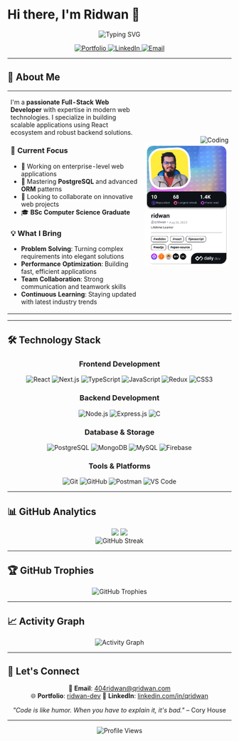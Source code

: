 # Hi there, I'm Ridwan 👋

<div align="center">
  <img src="https://readme-typing-svg.herokuapp.com?font=Fira+Code&weight=500&size=28&duration=3000&pause=1000&color=2E9EF7&center=true&vCenter=true&width=600&lines=Full-Stack+Web+Developer;React+%26+Next.js+Specialist;Backend+Architecture+Expert;Always+Learning+New+Technologies" alt="Typing SVG" />
</div>

<p align="center">
  <a href="https://ridwan-dev.web.app" target="_blank">
    <img src="https://img.shields.io/badge/Portfolio-2E9EF7?style=for-the-badge&logo=google-chrome&logoColor=white" alt="Portfolio" />
  </a>
  <a href="https://www.linkedin.com/in/qridwan/" target="_blank">
    <img src="https://img.shields.io/badge/LinkedIn-0077B5?style=for-the-badge&logo=linkedin&logoColor=white" alt="LinkedIn" />
  </a>
  <a href="mailto:404ridwan@google.com" target="_blank">
    <img src="https://img.shields.io/badge/Email-D14836?style=for-the-badge&logo=gmail&logoColor=white" alt="Email" />
  </a>
</p>

---

## 🚀 About Me

<table>
<tr>
<td width="60%">

I'm a **passionate Full-Stack Web Developer** with expertise in modern web technologies. I specialize in building scalable applications using React ecosystem and robust backend solutions.

### 🎯 Current Focus
- 🔭 Working on enterprise-level web applications
- 🌱 Mastering **PostgreSQL** and advanced **ORM** patterns
- 👯 Looking to collaborate on innovative web projects
- 🎓 **BSc Computer Science Graduate**

### 💡 What I Bring
- **Problem Solving**: Turning complex requirements into elegant solutions
- **Performance Optimization**: Building fast, efficient applications
- **Team Collaboration**: Strong communication and teamwork skills
- **Continuous Learning**: Staying updated with latest industry trends

</td>
<td width="40%" align="right">

<img alt="Coding" width="280" src="https://cdn.dribbble.com/users/1162077/screenshots/3848914/programmer.gif"/>
<br/>
<a href="https://app.daily.dev/qridwan">
  <img src="./devcard.png" height="auto" width="300" alt="Ridwan's Dev Card"/>
</a>



</td>
</tr>
</table>

---

## 🛠️ Technology Stack

<div align="center">

### Frontend Development
![React](https://img.shields.io/badge/React-20232A?style=for-the-badge&logo=react&logoColor=61DAFB)
![Next.js](https://img.shields.io/badge/Next.js-000000?style=for-the-badge&logo=next.js&logoColor=white)
![TypeScript](https://img.shields.io/badge/TypeScript-007ACC?style=for-the-badge&logo=typescript&logoColor=white)
![JavaScript](https://img.shields.io/badge/JavaScript-F7DF1E?style=for-the-badge&logo=javascript&logoColor=black)
![Redux](https://img.shields.io/badge/Redux-593D88?style=for-the-badge&logo=redux&logoColor=white)
![CSS3](https://img.shields.io/badge/CSS3-1572B6?style=for-the-badge&logo=css3&logoColor=white)

### Backend Development
![Node.js](https://img.shields.io/badge/Node.js-43853D?style=for-the-badge&logo=node.js&logoColor=white)
![Express.js](https://img.shields.io/badge/Express.js-404D59?style=for-the-badge&logo=express&logoColor=white)
![C](https://img.shields.io/badge/C-00599C?style=for-the-badge&logo=c&logoColor=white)

### Database & Storage
![PostgreSQL](https://img.shields.io/badge/PostgreSQL-316192?style=for-the-badge&logo=postgresql&logoColor=white)
![MongoDB](https://img.shields.io/badge/MongoDB-4EA94B?style=for-the-badge&logo=mongodb&logoColor=white)
![MySQL](https://img.shields.io/badge/MySQL-005C84?style=for-the-badge&logo=mysql&logoColor=white)
![Firebase](https://img.shields.io/badge/Firebase-039BE5?style=for-the-badge&logo=firebase&logoColor=white)

### Tools & Platforms
![Git](https://img.shields.io/badge/Git-F05032?style=for-the-badge&logo=git&logoColor=white)
![GitHub](https://img.shields.io/badge/GitHub-100000?style=for-the-badge&logo=github&logoColor=white)
![Postman](https://img.shields.io/badge/Postman-FF6C37?style=for-the-badge&logo=postman&logoColor=white)
![VS Code](https://img.shields.io/badge/VS_Code-007ACC?style=for-the-badge&logo=visual-studio-code&logoColor=white)

</div>

---

## 📊 GitHub Analytics

<div align="center">
  <img height="180em" src="https://github-readme-stats-sigma-five.vercel.app/api?username=qridwan&show_icons=true&theme=react&include_all_commits=true&count_private=true"/>
  <img height="180em" src="https://github-readme-stats-sigma-five.vercel.app/api/top-langs/?username=qridwan&layout=compact&langs_count=8&theme=react"/>
</div>

<div align="center">
  <img src="https://github-readme-streak-stats.herokuapp.com/?user=qridwan&theme=react&hide_border=true" alt="GitHub Streak" />
</div>

---

## 🏆 GitHub Trophies
<div align="center">
  <img src="https://github-profile-trophy.vercel.app/?username=qridwan&theme=nord&column=7" alt="GitHub Trophies" />
</div>

---

## 📈 Activity Graph
<div align="center">
  <img src="https://github-readme-activity-graph.vercel.app/graph?username=qridwan&theme=react-dark&hide_border=true" alt="Activity Graph" />
</div>

---

## 🤝 Let's Connect

<div align="center">

📧 **Email**: [404ridwan@qridwan.com](mailto:404ridwan@google.com)  
🌐 **Portfolio**: [ridwan-dev](https://ridwan-dev.web.app/)
💼 **LinkedIn**: [linkedin.com/in/qridwan](https://www.linkedin.com/in/qridwan/)  

*"Code is like humor. When you have to explain it, it's bad."* – Cory House

</div>

---

<div align="center">
  <img src="https://komarev.com/ghpvc/?username=qridwan&label=Profile%20Views&color=0e75b6&style=flat" alt="Profile Views" />
</div>
